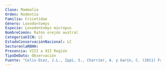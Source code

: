 ```yaml
---
Clase: Mammalia
Orden: Rodentia
Familia: Cricetidae
Género: Loxodontomys
Especie: Loxodontomys micropus
NombreComún: Ratón orejón austral
CategoríaUICN: LC
EstadoConservaciónNacional: LC
SectorenlaRBHH: 
Presencia: VIII a XII Región
TipoDeDato: Observación
Fuente: "Celis-Diez, J.L., Ippi, S., Charrier, A. y Garín, C. (2011) Fauna de los bosques templados de Chile. Guía de campo de los vertebrados terrestres. Ed. Corporación Chilena de la Madera, Concepción, Chile. p 45"
---
```

